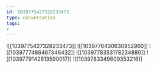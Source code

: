 ```yaml
---
id: 1039775427328233473
type: conversation
tags:
- 
---
```

![[1039775427328233473]]
![[1039776430630952960]]
![[1039777486467346432]]
![[1039778353178234880]]
![[1039779142613590017]]
![[1039783349609353216]]

